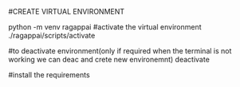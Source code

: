 #CREATE VIRTUAL ENVIRONMENT

python -m venv ragappai
#activate the virtual environment
./ragappai/scripts/activate

#to deactivate environment(only if required when the terminal is not working we can deac and crete new environemnt)
deactivate

#install the requirements